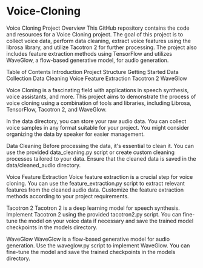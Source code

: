 # Voice-Cloning

Voice Cloning Project
Overview
This GitHub repository contains the code and resources for a Voice Cloning project. The goal of this project is to collect voice data, perform data cleaning, extract voice features using the librosa library, and utilize Tacotron 2 for further processing. The project also includes feature extraction methods using TensorFlow and utilizes WaveGlow, a flow-based generative model, for audio generation.

Table of Contents
Introduction
Project Structure
Getting Started
Data Collection
Data Cleaning
Voice Feature Extraction
Tacotron 2
WaveGlow


Voice Cloning is a fascinating field with applications in speech synthesis, voice assistants, and more. This project aims to demonstrate the process of voice cloning using a combination of tools and libraries, including Librosa, TensorFlow, Tacotron 2, and WaveGlow.

In the data directory, you can store your raw audio data. You can collect voice samples in any format suitable for your project. You might consider organizing the data by speaker for easier management.

Data Cleaning
Before processing the data, it's essential to clean it. You can use the provided data_cleaning.py script or create custom cleaning processes tailored to your data. Ensure that the cleaned data is saved in the data/cleaned_audio directory.

Voice Feature Extraction
Voice feature extraction is a crucial step for voice cloning. You can use the feature_extraction.py script to extract relevant features from the cleaned audio data. Customize the feature extraction methods according to your project requirements.

Tacotron 2
Tacotron 2 is a deep learning model for speech synthesis. Implement Tacotron 2 using the provided tacotron2.py script. You can fine-tune the model on your voice data if necessary and save the trained model checkpoints in the models directory.

WaveGlow
WaveGlow is a flow-based generative model for audio generation. Use the waveglow.py script to implement WaveGlow. You can fine-tune the model and save the trained checkpoints in the models directory.
